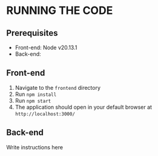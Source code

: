 # RUNNING THE CODE
## Prerequisites
- Front-end: Node v20.13.1
- Back-end: 


## Front-end
1. Navigate to the `frontend` directory
2. Run `npm install`
3. Run `npm start`
4. The application should open in your default browser at `http://localhost:3000/`

## Back-end
Write instructions here



